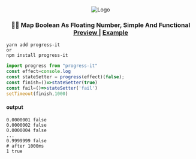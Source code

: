 
<p align="center">
<br>
    <img src="https://i.loli.net/2021/09/22/9Aoqg3bVxId4BCN.png" alt="Logo">
    <h3 align="center">
        🤞🏻 Map  Boolean As  Floating Number, Simple And Functional
        <br/>
        <a href="https://uilkunp.github.io/progress-it/">
            Preview
        </a>
        |
        <a href="https://github.com/UILKUNP/progress-it/blob/master/example/index.html">
            Example
        </a>
    </h3>
</p>

```shell
yarn add progress-it 
or
npm install progress-it
```

```javascript
import progress from "progress-it"
const effect=console.log
const stateSetter = progress(effect)(false);
const finish=()=>stateSetter(true)
const fail=()=>stateSetter('fail')
setTimeout(finish,1000)
```

#### output
```shell
0.0000001 false
0.0000002 false
0.0000004 false
...
0.9999999 false
# after 1000ms 
1 true
```

